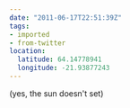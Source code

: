 ```yaml
---
date: "2011-06-17T22:51:39Z"
tags:
- imported
- from-twitter
location:
  latitude: 64.14778941
  longitude: -21.93877243
---
```

\(yes, the sun doesn't set\)
